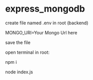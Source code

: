 # express_mongodb

create file named .env in root (backend)

MONGO_URI=Your Mongo Url here

save the file

open terminal in root:


npm i


node index.js
